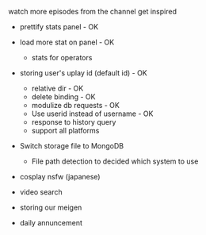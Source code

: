 watch more episodes from the channel
get inspired

* prettify stats panel - OK
* load more stat on panel - OK
	- stats for operators
* storing user's uplay id (default id) - OK
	- relative dir - OK
	- delete binding - OK
	- modulize db requests - OK
	- Use userid instead of username - OK
	- response to history query
	- support all platforms
* Switch storage file to MongoDB
	- File path detection to decided which system to use

* cosplay nsfw (japanese)
* video search

* storing our meigen
* daily annuncement
